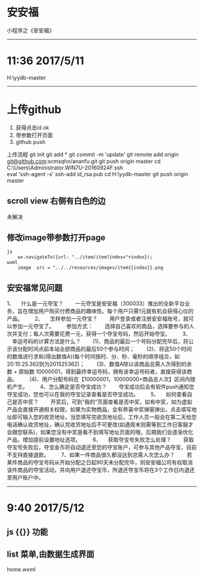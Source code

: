 # 安安福
小程序之《安安福》

---
# 11:36 2017/5/11

H:\yydb-master

---
# 上传github
1. 获得点击id ok
2. 带参数打开页面
3. github push

上传流程 
git init
git add *
git commit -m 'update'
git remote add origin git@github.com:scmsqhn/ananfu.git
git push origin master
cd C:\Users\Administrator.WIN7U-20160924F\.ssh\
eval 'ssh-agent -s'
ssh-add id_rsa.pub
cd H:\yydb-master
git push origin master

## scroll view 右侧有白色的边
未解决

## 修改image带参数打开page
	js
		wx.navigateTo({url: "../item/item?index="+index});
	wxml
		image  src = "../../resources/images/item{{index}}.png
		
## 安安福常见问题
1、 　什么是一元夺宝？
　　一元夺宝是安安福（300033）推出的全新平台业务，旨在增加用户购买付费商品的趣味性。每个用户只需1元就有机会获得心仪的产品。
　　2、 　怎样参加一元夺宝？
　　用户登录或者注册安安福账号，就可以参加一元夺宝了。
　　参加方式：
　　选择自己喜欢的商品，选择要参与的人次并支付；每人次需要花费一元，获得一个夺宝号码，然后开始夺宝。
　　3、 　幸运号码的计算方法是什么？
　　(1)、商品的最后一个号码分配完毕后，将公示该分配时间点前本站全部商品的最后50个参与时间；
　　(2)、将这50个时间的数值进行求和(得出数值A)(每个时间按时、分、秒、毫秒的顺序组合，如20:15:25.362则为201525362)；
　　(3)、数值A除以该商品总需人次得到的余数 + 原始数 10000001，得到最终幸运号码，拥有该幸运号码者，直接获得该商品。
　　(4)、用户分配号码在【10000001，10000000+商品总人次】区间内随机产生。
　　4、怎么确定是否夺宝成功？
　　夺宝成功后会有软件push通知您夺宝成功，您也可以在我的夺宝记录查看是否夺宝成功。
　　5、 　如何查看自己是否中奖？
　　开奖后，可到“我的”页面查看是否中奖，如有中奖，如为虚拟产品会直接开通相关权限，如果为实物商品，会有恭喜中奖弹窗弹出，点击填写地址即可输入您的收货地址，当您填写完收货地址后，工作人员一般会在第二天给您电话确认收货地址，确认完收货地址后不可更改(如遇周末则需等到工作日客服才会跟您联系)，如果您没有中奖是看不到填写地址页面的哦，后期我们会逐渐优化产品，增加提前设置地址选项。
　　6、 　获取夺宝号失败怎么处理？
　　获取夺宝号失败后，夺宝金币将自动退还至您的夺宝账户，可参与其他产品夺宝，目前不支持直接退款。
　　7、如果一件商品很久都没达到总需人次怎么办？
　　若某件商品的夺宝号码从开始分配之日起90天未分配完毕，则安安福公司有权取消该件商品的夺宝活动，并向用户退还夺宝币，所退还夺宝币将在3个工作日内退还至用户账户中。

---
# 9:40 2017/5/12
## js {{}} 功能

## list 菜单,由数据生成界面
home.wxml
    <view class="goods-panel">
        <import src="tpl/goodsList.wxml"/>
        <template is="goodsList" data="{{goodsList:goodsList}}"/>
    </view>

goodsList.wxml
	<template name="goodsList">
		<block wx:for="{{goodsList}}">
			<template is="goodsItem" data="{{index:index,goods:item}}"/>
		</block>
	</template>
	
goodsList.wxml
	<template>
    	<view>
	    	<...>
		        <image/>
    	</view>
	</template>
	
### bug list

1. 微信小程序图片自适应

imageLoad

2. 上传代码
3. 实现服务器部分
4. goods 数据结构:
---
goods:
	buyUnit 最小投注单位
	desc 产品描述
	id 期数,产品标示?
	imgUrl 图片位置 png 格式
period: 211116272 期数
takerate: 0.01, 投注进度
takechances: 70, 当前投注金额 
totalchances: 8090,  总投注金额
winner: "铁木真" 得主
datestart:开售时间
dateend:开奖时间
---

下单信息
orderNum:订单号
orderTime:下单时间 
wxID:下单微信ID
orderJine:下单金额
period:下单期数

---

数据库包括两个部分
客人数据库
订单开奖

商品数据库
商品加开奖情况

git add *
git commit -m "17-05-12"
git push -u origin master

---
### 功能点实现
1. 通讯,访问服务器
2. 实现服务器读写数据库
3. 支付流程打通






# README-TWICE.MD
## PATH
H:\wafer-node-server-demo-master\wafer-node-server-demo-master
---

17-05-07
无法访问小程序腾讯云端
已经申请工单，等候回复
工单内容如下：
---
### client 端登陆操作报错
登录失败 LoginError {type: "ERR_LOGIN_FAILED", message: "登录失败，可能是网络错误或者服务器发生异常"}message: "登录失败，可能是网络错误或者服务器发生异常"stack: (...)type: "ERR_LOGIN_FAILED"__proto__: Error
    at http://1932019330.appservice.open.weixin.qq.com/vendor/qcloud-weapp-client-sdk/lib/login.js:18:28
    at http://1932019330.appservice.open.weixin.qq.com/vendor/qcloud-weapp-client-sdk/lib/login.js:22:2
    at require (http://1932019330.appservice.open.weixin.qq.com/WAService.js:7:17824)
    at http://1932019330.appservice.open.weixin.qq.com/WAService.js:7:17573
    at http://1932019330.appservice.open.weixin.qq.com/vendor/qcloud-weapp-client-sdk/index.js:4:13
    at require (http://1932019330.appservice.open.weixin.qq.com/WAService.js:7:17824)
    at http://1932019330.appservice.open.weixin.qq.com/WAService.js:7:17573
    at http://1932019330.appservice.open.weixin.qq.com/app.js:7:14
    at require (http://1932019330.appservice.open.weixin.qq.com/WAService.js:7:17824)
    at http://1932019330.appservice.open.weixin.qq.com/app.js:19:4
---
### server端
无法访问此网站

70139330.qcloud.la 拒绝了我们的连接请求。
请在 Google 中搜索“70139330 qcloud 5757”
---
### ip访问ok
118.19.184.71::5757

	
100000613970 : 2017-05-07 11:46:11
---
### 背景介绍
1 我使用一站式配置，可以运行；
2 会话 业务服务器重装系统，镜像配置 NODESDK镜像  会话 镜像 ，无法工作；
3 持续到现在仍然无法工作；

腾讯云微信小程序服务端 Demo - Node.js

会话管理服务

登录服务
检查登录
信道服务

获得信道地址
---
打扰了
不知道如何修改问题

---
### 运行app.js
找到并重启当前项目的指令语句
> 执行该语句
ps -aux |grep app|awk -e '{print "kill -9 " $2}' |sh
> 打印该语句
ps -aux |grep app|awk -e '{print "kill -9 " $2}' 
> 运行
node app.js
pm2 restart process.js
---
### 17-05-08
1. 无法打开proxy 禁止注册表修改
2. regedit禁止proxy
3. 账号密码查看工单
100000613970
pw2364839934

118.89.161.71 业务服务器
118.89.161.138 会话服务器

> 本目录与小程序客户端上传版本一致

4. 界面入口介绍

```
graph LR
入口-->界面
界面-->功能
功能-->服务
```
index界面|完成情况|介绍
---|---|---
小安安客服|完成|进入chat
使用位置服务|完成|进入map
清除位置服务|完成|清除session
报平安|完成|doRequest函数
开启关闭关爱服务|完成|调用switchTunnel函数
一元购|完成|界面yydb,增加resources文件夹
关于我们|与蒲江圆觉寺合作,捐赠打赏功能|?weapp 支付

item|content
---|---|---
AppID(小程序ID)|wx56df671c2e5c8bb7
AppSecret(小程序密钥)|9974370ad5523d55568059609a8ed9fa

#### 搜集的问题
1. wx.request qcloud.request有什么区别?
2. => js语言 
    (x) => x + 6 
	
	function(x){
		return x + 6;
	}
3. ERR_NAME_NOT_RESOLVED
	关闭开发工具,设置-不适用任何代理-重启;
	asdebug.js:1 POST https://70139330.qcloud.la/ net::ERR_NAME_NOT_RESOLVED
	域名无法解析
	
---
##  服务器DNS解析问题始终没解决

使用ssh自动上传代码
eval `ssh-agent -s`
ssh-add ~/.ssh/ls
	
---
# 17-05-09	
netstat -a|grep 80

将 qcloud_appid 1253682516
修改为 qcloud_appid 70139330

# 17-05-09 appsecret 密码!! important
3d244230f537e0eb2e649f4cf0b2d14f

cdb ip 地址
10.66.231.15

---
# 8:17 2017/5/18 
buglist
1. 修改删除位置错误,删除0,而不是当前点击index ok
2. 设置下注金额 ok
3. 保存本地数据,退出进入后,下单历史,购物车仍然显示 test
4. 数据库读写 (下单信息, 产品期数, 期数挂钩)
5. 订单流程完整一次
6. 用户登陆信息管理
7. 准备产品
---
# 8:49 2017/5/19
1. 微信登陆实现;
2. 数据库归集
3. 思路,分表,生成数据
/**
 * 数据库: ananfu 数据库 /data/db
 *   表格: buyhistory 下单历史 openid 主key
 *   表格: goodsList 商品名录 perioud 主key
 *   表格: loadrate 进度表格 peroud 主key
 **/

/**
 * 数据库数据格式
 * 表格1 业务表格:
 *  period: 211116272 期数
 *  goods:
 * 	  buyUnit 最小投注单位
 * 	  desc 产品描述
 * 	  id 期数,产品标示?
 * 	  imgUrl 图片位置 png 格式
 *  takerate: 0.01, 投注进度
 *  takechances: 70, 当前投注金额
 *  totalchances: 8090,  总投注金额
 *  winner: "铁木真" 得主
 *  datestart:开售时间
 *  dateend:开奖时间
 *
 * 表格2 订单表格:
 *  period: 211116272 期数
 *  order: 订单号{}
 *    orderNum:订单号
 *    orderTime:下单时间
 *    wxID:下单微信ID
 *    orderJine:下单金额
 *    period:下单期数,...等其他订单信息
 *
 ***/
 
---
# 22:13 2017/5/21
1. 数据同步
由数据库进行同步
mongoimport -h localhost --port 27017 -d ananfu -c goodsList -f BUYUNITS,DESC,IMGURL,IMGURL2,IMGURL3,IMGURL4,NAME,TAG,PERIOD,TAKERATE,TAKECHANCES,TOTALCHANCES,WINNER --ignoreBlanks --file /data/release/node-weapp-demo/goodsList.csv --type csv --headerline --upsert

---
# 14:40 2017/5/24
一定要使用 setData 设置参数
同步购买历史数据
buyhistory 入库

放图
手机充值卡
http://img.hb.aicdn.com/cc60479c93ef85546cf3d91c85564af9f3ac1319395abc-Y6JvIr_fw658
http://img.hb.aicdn.com/9bbbcb0762797b1979548b774363d83973a9e77f13e2df-47JCF8_fw658
http://img.hb.aicdn.com/b605945fcab1f0d4b7c73913b1a4b6e2e9d7f5fe29220-abns54_fw658
http://img.hb.aicdn.com/eab754b3270f2a357dc459521cb779dcd1482e84976e-IBE8Od_fw658

---
# 10:43 2017/5/25
1. 完成登录用户资料存取
    以为openid为唯一标签
2. 
抬头位置图片内容:

1 一元夺宝招牌
2 公平公正公开透明宣传图语
3 商品宣传图片
4 中奖分享,宣传图片
5 卖点宣传
  .1 全过程透明
  .2 即时开奖,通知中奖结果
  .3 开奖条件不满足,3个工作日内退款
  .4 微信号公开,确保开奖真实
  .5 所有奖品从京东采购,物流品质有保障

---
# 14:04 2017/5/26  
7559016582106210422085153
招商银行深圳分行高新园支行

---
# 11:53 2017/6/1
lanrenzhichuang@163.com
https://mp.weixin.qq.com/
PS:LANREN12345
